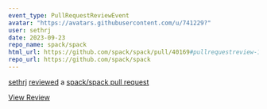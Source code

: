 ```yaml
---
event_type: PullRequestReviewEvent
avatar: "https://avatars.githubusercontent.com/u/741229?"
user: sethrj
date: 2023-09-23
repo_name: spack/spack
html_url: https://github.com/spack/spack/pull/40169#pullrequestreview-1640939700
repo_url: https://github.com/spack/spack
---
```


<a href='https://github.com/sethrj' target='_blank'>sethrj</a> <a href='https://github.com/spack/spack/pull/40169#pullrequestreview-1640939700' target='_blank'>reviewed</a> a <a href='https://github.com/spack/spack/pull/40169' target='_blank'>spack/spack pull request</a>

<small></small>

<a href='https://github.com/spack/spack/pull/40169#pullrequestreview-1640939700' target='_blank'>View Review</a>
